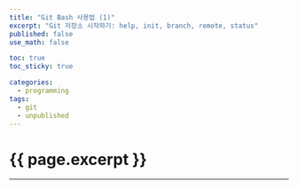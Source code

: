 ```yaml
---
title: "Git Bash 사용법 (1)"
excerpt: "Git 저장소 시작하기: help, init, branch, remote, status"
published: false
use_math: false

toc: true
toc_sticky: true

categories:
  - programming
tags:
  - git
  - unpublished
---
```

# {{ page.excerpt }}
---
